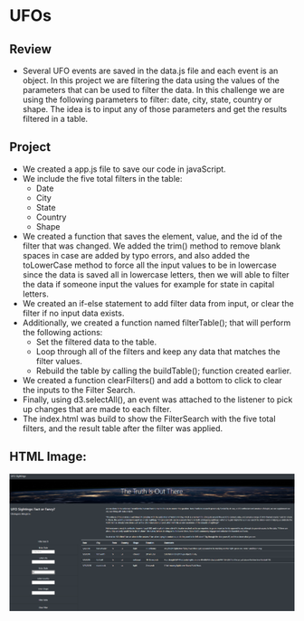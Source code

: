 # UFOs
## Review
- Several UFO events are saved in the data.js file and each event is an object.  In this project we are filtering the data using the values of the parameters that can be used to filter the data.  In this challenge we are using the following parameters to filter: date, city, state, country or shape. The idea is to input any of those parameters and get the results filtered in a table.

## Project
- We created a app.js file to save our code in javaScript.
- We include the five total filters in the table:
  - Date
  - City
  - State
  - Country
  - Shape
- We created a function that saves the element, value, and the id of the filter that was changed.  We added the trim() method to remove blank spaces in case are added by typo errors, and also added the toLowerCase method to force all the input values to be in lowercase since the data is saved all in lowercase letters, then we will able to filter the data if someone input the values for example for state in capital letters.
- We created an if-else statement to add filter data from input, or clear the filter if no input data exists.
- Additionally, we created a function named filterTable(); that will perform the following actions:
  - Set the filtered data to the table.
  - Loop through all of the filters and keep any data that matches the filter values.
  - Rebuild the table by calling the buildTable(); function created earlier.
- We created a function clearFilters() and add a bottom to click to clear the inputs to the Filter Search.
- Finally, using d3.selectAll(), an event was attached to the listener to pick up changes that are made to each filter.
- The index.html was build to show the FilterSearch with the five total filters, and the result table after the filter was applied. 

## HTML Image:
![The-Truth-Is-Out-There.PNG](https://github.com/DahianaMC/UFOs/blob/master/The-Truth-Is-Out-There.PNG)


